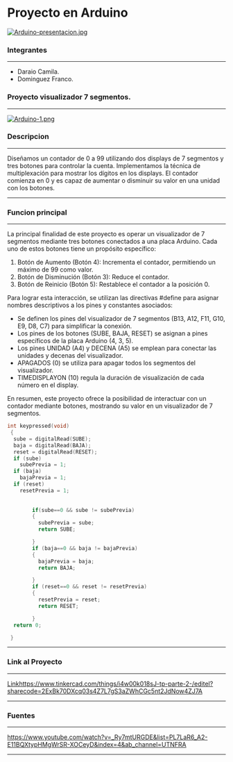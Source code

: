 # Proyecto en Arduino

[![Arduino-presentacion.jpg](https://i.postimg.cc/P5Rf0hmp/Arduino-presentacion.jpg)](https://postimg.cc/yD0zSMps)

### Integrantes

------------

- Daraio Camila.
- Dominguez Franco.

 
###  Proyecto visualizador 7 segmentos.

------------

[![Arduino-1.png](https://i.postimg.cc/XJsz1D0L/Arduino-1.png)](https://postimg.cc/qhCwzwq6)

###  Descripcion

------------


Diseñamos un contador de 0 a 99 utilizando dos displays de 7 segmentos y tres botones para controlar la cuenta. Implementamos la técnica de multiplexación para mostrar los dígitos en los displays. El contador comienza en 0  y  es capaz de aumentar o disminuir su valor en una unidad con los botones.

------------

### Funcion principal

------------

La principal finalidad de este proyecto es operar un visualizador de 7 segmentos mediante tres botones conectados a una placa Arduino. Cada uno de estos botones tiene un propósito específico:

1. Botón de Aumento (Botón 4): Incrementa el contador, permitiendo un máximo de 99 como valor.
2. Botón de Disminución (Botón 3): Reduce el contador.
3. Botón de Reinicio (Botón 5): Restablece el contador a la posición 0.

Para lograr esta interacción, se utilizan las directivas #define para asignar nombres descriptivos a los pines y constantes asociados:

-  Se definen los pines del visualizador de 7 segmentos (B13, A12, F11, G10, E9, D8, C7) para simplificar la conexión.
-  Los pines de los botones (SUBE, BAJA, RESET) se asignan a pines específicos de la placa Arduino (4, 3, 5).
-  Los pines UNIDAD (A4) y DECENA (A5) se emplean para conectar las unidades y decenas del visualizador.
-  APAGADOS (0) se utiliza para apagar todos los segmentos del visualizador.
- TIMEDISPLAYON (10) regula la duración de visualización de cada número en el display.

En resumen, este proyecto ofrece la posibilidad de interactuar con un contador mediante botones, mostrando su valor en un visualizador de 7 segmentos.

```cpp
int keypressed(void)
 { 
  sube = digitalRead(SUBE);
  baja = digitalRead(BAJA);
  reset = digitalRead(RESET);
  if (sube)
    subePrevia = 1;
  if (baja)
    bajaPrevia = 1;
  if (reset)
   	resetPrevia = 1;
  	
  
  		if(sube==0 && sube != subePrevia)
        {
          subePrevia = sube;
          return SUBE;	

        }
        if (baja==0 && baja != bajaPrevia)
        {
          bajaPrevia = baja;
          return BAJA;	

        }
  		if (reset==0 && reset != resetPrevia)
        {
          resetPrevia = reset;
          return RESET;	

        }
  return 0;

 }
```

------------

###  Link al Proyecto

------------

[Link](https://www.tinkercad.com/things/i4w00k018sJ-tp-parte-2-/editel?sharecode=2ExBk70DXcq03s4Z7L7gS3aZWhCGc5nt2JdNow4ZJ7A)https://www.tinkercad.com/things/i4w00k018sJ-tp-parte-2-/editel?sharecode=2ExBk70DXcq03s4Z7L7gS3aZWhCGc5nt2JdNow4ZJ7A

------------

### Fuentes

------------
https://www.youtube.com/watch?v=_Ry7mtURGDE&list=PL7LaR6_A2-E11BQXtypHMgWrSR-XOCeyD&index=4&ab_channel=UTNFRA

------------




